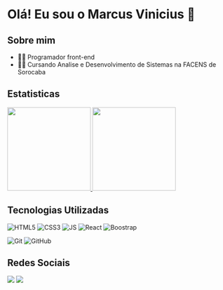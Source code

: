 # Olá! Eu sou o Marcus Vinicius 🤝

## Sobre mim
-  👨‍💻 Programador front-end
-  👨‍🎓 Cursando Analise e Desenvolvimento de Sistemas na FACENS de Sorocaba

## Estatisticas 

<div style="display: flex; flex-direction: column;">
  <a href="https://github.com/Marcus310">
  <img height="190em" src="https://github-readme-stats-sigma-five.vercel.app/api?username=Marcus310&show_icons=true&theme=tokyonight&include_all_commits=true&count_private=true"/>
  <img height="190" src="https://github-readme-stats-sigma-five.vercel.app/api/top-langs/?username=Marcus310&layout=compact&langs_count=7&theme=tokyonight"/>
  </a>
</div>

  ## Tecnologias Utilizadas
  
![HTML5](https://img.shields.io/badge/HTML5-E34F26?style=for-the-badge&logo=html5&logoColor=white)
![CSS3](https://img.shields.io/badge/CSS3-1572B6?style=for-the-badge&logo=css3&logoColor=white)
![JS](https://img.shields.io/badge/JavaScript-F7DF1E?style=for-the-badge&logo=javascript&logoColor=black)
![React](https://img.shields.io/badge/React-DD0031?style=for-the-badge&logo=react&logoColor=white)
![Boostrap](https://img.shields.io/badge/Bootstrap-563D7C?style=for-the-badge&logo=bootstrap&logoColor=white)

![Git](https://img.shields.io/badge/git-%23F05033.svg?style=for-the-badge&logo=git&logoColor=white)
![GitHub](https://img.shields.io/badge/github-%23121011.svg?style=for-the-badge&logo=github&logoColor=white)

 
  ## Redes Sociais
  
  <a href="https://www.instagram.com/marcu_uss/" target="_blank"><img src="https://img.shields.io/badge/-Instagram-%23E4405F?style=for-the-badge&logo=instagram&logoColor=white" target="_blank"></a>
  <a href="www.linkedin.com/in/marcus-vinícius-b11675209" target="_blank"><img src="https://img.shields.io/badge/-LinkedIn-%230077B5?style=for-the-badge&logo=linkedin&logoColor=white" target="_blank"></a> 
</div>    
  
  
  
  
  
  
    
    
    
  
  
  
